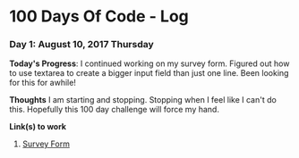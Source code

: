 # 100 Days Of Code - Log


### Day 1: August 10, 2017  Thursday

**Today's Progress**: I continued working on my survey form.  Figured out how to use textarea to create a bigger input field than just one line.  Been looking for this for awhile!

**Thoughts** I am starting and stopping.  Stopping when I feel like I can't do this.  Hopefully this 100 day challenge will force my hand.

**Link(s) to work**
1. [Survey Form](https://codepen.io/joe2577/pen/wemBzG/?editors=1100)
